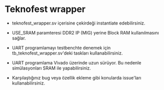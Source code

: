 # Teknofest wrapper
- teknofest_wrapper.sv içerisine çekirdeği instantiate edebilirsiniz.
- USE_SRAM paramteresi DDR2 IP (MIG) yerine Block RAM kullanılmasını sağlar.
- UART programlamayı testbenchte denemek için tb_teknofest_wrapper.sv'deki taskları kullanabilirsiniz.
- UART programlama Vivado üzerinde uzun sürüyor. Bu nedenle simülasyonları SRAM ile yapabilirsiniz.

- Karşılaştığınız bug veya özellik ekleme gibi konularda issue'ları kullanabilirsiniz.